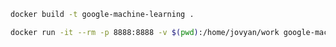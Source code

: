 


``` sh
docker build -t google-machine-learning .
```

``` sh
docker run -it --rm -p 8888:8888 -v $(pwd):/home/jovyan/work google-machine-learning
```

